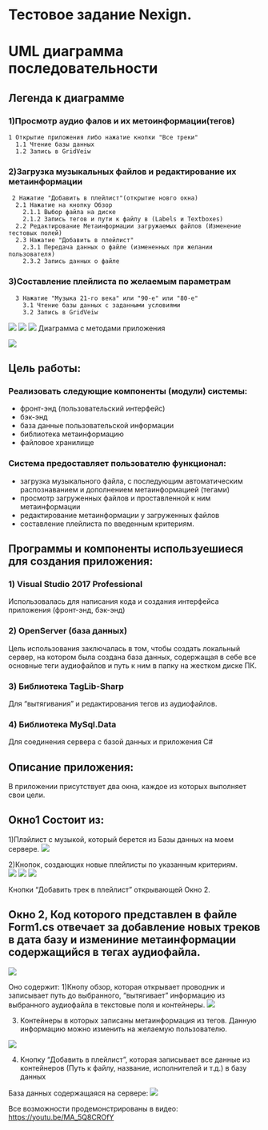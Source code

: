 # Тестовое задание Nexign.
# UML диаграмма последовательности
## Легенда к диаграмме
### 1)Просмотр аудио фалов и их метоинформации(тегов)      

    1 Открытие приложения либо нажатие кнопки "Все треки"
      1.1 Чтение базы данных
      1.2 Запись в GridVeiw
### 2)Загрузка музыкальных файлов и редактирование их метаинформации
     2 Нажатие "Добавить в плейлист"(открытие новго окна)
      2.1 Нажатие на кнопку Обзор
        2.1.1 Выбор файла на диске
        2.1.2 Запись тегов и пути к файлу в (Labels и Textboxes)
      2.2 Редактирование Метаинформации загружаемых файлов (Изменение тестовых полей)
      2.3 Нажатие "Добавить в плейлист"
        2.3.1 Передача данных о файле (измененных при желании пользователя)
        2.3.2 Запись данных о файле
### 3)Составление плейлиста по желаемым параметрам
      3 Нажатие "Музыка 21-го века" или "90-e" или "80-e"
        3.1 Чтение базы данных с заданными условиями
        3.2 Запись в GridVeiw
    
     
![](/UML_Diagrams/UML_3.PNG)
![](/UML_Diagrams/UML_Sequence_Diagram.PNG)
![](/UML_Diagrams/UML_1.PNG)
Диаграмма с методами приложения

![](/UML_Diagrams/UML2.PNG)

## Цель работы:
### Реализовать следующие компоненты (модули) системы:
- фронт-энд (пользовательский интерфейс)
- бэк-энд
- база данные пользовательской информации
- библиотека метаинформацию
- файловое хранилище

### Система предоставляет пользователю функционал:
- загрузка музыкального файла, с последующим автоматическим распознаванием и дополнением метаинформацией (тегами)
- просмотр загруженных файлов и проставленной к ним метаинформации
- редактирование метаинформации у загруженных файлов
- составление плейлиста по введенным критериям.





















## Программы и компоненты используешиеся для создания приложения:
### 1)	Visual Studio 2017 Professional
Использовалась для написания кода и создания интерфейса приложения (фронт-энд, бэк-энд)
### 2)	OpenServer (база данных)
Цель использования заключалась в том, чтобы создать локальный сервер, на котором была создана база данных, содержащая в себе все основные теги аудиофайлов и путь к ним в папку на жестком диске ПК.
### 3)	Библиотека TagLib-Sharp
Для “вытягивания” и редактирования тегов из аудиофайлов.
### 4)	Библиотека MySql.Data
Для соединения сервера с базой данных и приложения C#


## Описание приложения:
В приложении присутствует два окна, каждое из которых выполняет свои цели. 
## Окно1 Состоит из:
1)Плэйлист с музыкой, который берется из Базы данных на моем сервере.
![](/Form2.PNG)

2)Кнопок, создающих новые плейлисты по указанным критериям.  
![](/21.PNG)
![](/80.PNG)
![](/90.PNG)
  
 
Кнопки “Добавить трек в плейлист” открывающей Окно 2.

## Окно 2, Код которого представлен в файле Form1.cs отвечает за добавление новых треков в дата базу и  измениние метаинформации содержащийся в тегах аудиофайла.


![](/Form1.1.PNG)

Оно содержит: 
1)Кнопу обзор, которая открывает проводник и записывает путь до выбранного, “вытягивает” информацию из выбранного аудиофайла в текстовые поля и контейнеры.
![](/obzor.PNG)



3)  Контейнеры в которых записаны метаинформация из тегов. Данную информацию можно изменить на желаемую пользователю.
  
![](/Form1.PNG)

4) Кнопку “Добавить в плейлист”, которая записывает все данные из контейнеров (Путь к файлу, название, исполнителей и т.д.) в базу данных


База данных содержащаяся на сервере: 
![](/database.PNG)

Все возможности продемонстрированы в видео:
https://youtu.be/MA_5Q8CROfY










